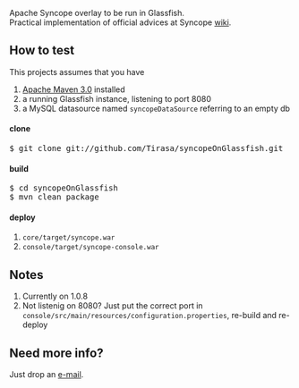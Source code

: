 Apache Syncope overlay to be run in Glassfish.<br/>
Practical implementation of official advices at Syncope [wiki](https://cwiki.apache.org/confluence/display/SYNCOPE/Run+Syncope+in+real+environments).

## How to test ##

This projects assumes that you have
 1. [Apache Maven 3.0](http://maven.apache.org) installed
 1. a running Glassfish instance, listening to port 8080
 1. a MySQL datasource named <code>syncopeDataSource</code> referring to an empty db

#### clone ####

<pre>
$ git clone git://github.com/Tirasa/syncopeOnGlassfish.git
</pre>

#### build ####

<pre>
$ cd syncopeOnGlassfish
$ mvn clean package
</pre>

#### deploy ####

 1. <code>core/target/syncope.war</code>
 1. <code>console/target/syncope-console.war</code>

## Notes ##
 1. Currently on 1.0.8
 1. Not listenig on 8080? Just put the correct port in <code>console/src/main/resources/configuration.properties</code>, re-build and re-deploy

## Need more info? ##
Just drop an [e-mail](mailto:syncope@tirasa.net).

